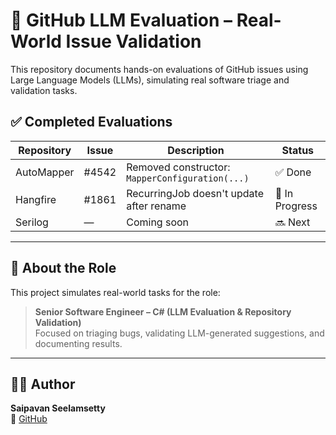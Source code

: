 # 🤖 GitHub LLM Evaluation – Real-World Issue Validation

This repository documents hands-on evaluations of GitHub issues using Large Language Models (LLMs), simulating real software triage and validation tasks.

## ✅ Completed Evaluations

| Repository   | Issue | Description                                     | Status |
|--------------|-------|-------------------------------------------------|--------|
| AutoMapper   | #4542 | Removed constructor: `MapperConfiguration(...)` | ✅ Done |
| Hangfire     | #1861 | RecurringJob doesn't update after rename        | 🚧 In Progress |
| Serilog      | —     | Coming soon                                      | 🔜 Next |

---

## 🧠 About the Role

This project simulates real-world tasks for the role:
> **Senior Software Engineer – C# (LLM Evaluation & Repository Validation)**  
> Focused on triaging bugs, validating LLM-generated suggestions, and documenting results.

---

## 👨‍💻 Author

**Saipavan Seelamsetty**  
🔗 [GitHub](https://github.com/Seelamsetty-SaiPavan)
